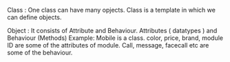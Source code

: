 Class : One class can have many opjects. Class is a template in which we can define objects. 

Object : It consists of Attribute and Behaviour. Attributes ( datatypes ) and Behaviour (Methods)
        Example: Mobile is a class. color, price, brand, module ID are some of the attributes of module. Call, message, facecall etc are           some of the behaviour.  


